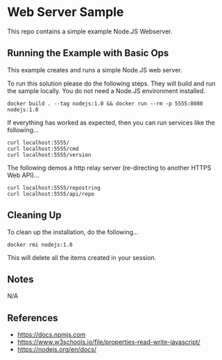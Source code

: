 Web Server Sample
==================

This repo contains a simple example Node.JS Webserver.

Running the Example with Basic Ops
----------------------------------
This example creates and runs a simple Node.JS web server.

To run this solution please do the following steps. They will build and run the sample locally. You do not need a Node.JS environment installed.

    docker build . --tag nodejs:1.0 && docker run --rm -p 5555:8080 nodejs:1.0

If everything has worked as expected, then you can run services like the following...

    curl localhost:5555/
    curl localhost:5555/cmd
    curl localhost:5555/version
    
The following demos a http relay server (re-directing to another HTTPS Web API)...

    curl localhost:5555/repostring
    curl localhost:5555/api/repo
    
Cleaning Up
-----------
To clean up the installation, do the following...

    docker rmi nodejs:1.0
        
This will delete all the items created in your session.

Notes
-----
N/A

References
----------
- https://docs.npmjs.com
- https://www.w3schools.io/file/properties-read-write-javascript/
- https://nodejs.org/en/docs/



